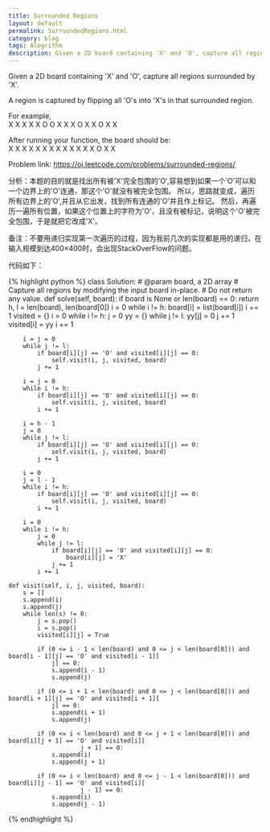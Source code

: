 ```yaml
---
title: Surrounded Regions 
layout: default
permalink: SurroundedRegions.html
category: blog
tags: Alogrithm
description: Given a 2D board containing 'X' and 'O', capture all regions surrounded by 'X'
---
```


<p>Given a 2D board containing 'X' and 'O', capture all regions surrounded by 'X'.</p>

<p>A region is captured by flipping all 'O's into 'X's in that surrounded region.</p>

<p>For example,</br>
X X X X
X O O X
X X O X
X O X X</p>

<p>After running your function, the board should be:</br>
X X X X
X X X X
X X X X
X O X X</p>

<p>Problem link: <a href="https://oj.leetcode.com/problems/surrounded-regions/">https://oj.leetcode.com/problems/surrounded-regions/</a></p>

<p>分析：本题的目的就是找出所有被'X'完全包围的'O',容易想到如果一个'O'可以和一个边界上的'O'连通，那这个'O'就没有被完全包围。
所以，思路就变成，遍历所有边界上的'O',并且从它出发，找到所有连通的'O'并且作上标记。
然后，再遍历一遍所有位置，如果这个位置上的字符为'O'，且没有被标记，说明这个'O'被完全包围，于是就把它改成'X'。</p>

<p>备注：不要用递归实现第一次遍历的过程，因为我前几次的实现都是用的递归，在输入规模到达400×400时，会出现StackOverFlow的问题。</p>
<p>代码如下：</p>

{% highlight python %}
class Solution:
    # @param board, a 2D array
    # Capture all regions by modifying the input board in-place.
    # Do not return any value.
    def solve(self, board):
        if board is None or len(board) == 0:
            return
        h, l = len(board), len(board[0])
        i = 0
        while i != h:
            board[i] = list(board[i])
            i += 1
        visited = {}
        i = 0
        while i != h:
            j = 0
            yy = {}
            while j != l:
                yy[j] = 0
                j += 1
            visited[i] = yy
            i += 1

        i = j = 0
        while j != l:
            if board[i][j] == 'O' and visited[i][j] == 0:
                self.visit(i, j, visited, board)
            j += 1

        i = j = 0
        while i != h:
            if board[i][j] == 'O' and visited[i][j] == 0:
                self.visit(i, j, visited, board)
            i += 1

        i = h - 1
        j = 0
        while j != l:
            if board[i][j] == 'O' and visited[i][j] == 0:
                self.visit(i, j, visited, board)
            j += 1

        i = 0
        j = l - 1
        while i != h:
            if board[i][j] == 'O' and visited[i][j] == 0:
                self.visit(i, j, visited, board)
            i += 1

        i = 0
        while i != h:
            j = 0
            while j != l:
                if board[i][j] == 'O' and visited[i][j] == 0:
                    board[i][j] = 'X'
                j += 1
            i += 1

    def visit(self, i, j, visited, board):
        s = []
        s.append(i)
        s.append(j)
        while len(s) != 0:
            j = s.pop()
            i = s.pop()
            visited[i][j] = True

            if (0 <= i - 1 < len(board) and 0 <= j < len(board[0])) and board[i - 1][j] == 'O' and visited[i - 1][
                j] == 0:
                s.append(i - 1)
                s.append(j)

            if (0 <= i + 1 < len(board) and 0 <= j < len(board[0])) and board[i + 1][j] == 'O' and visited[i + 1][
                j] == 0:
                s.append(i + 1)
                s.append(j)

            if (0 <= i < len(board) and 0 <= j + 1 < len(board[0])) and board[i][j + 1] == 'O' and visited[i][
                        j + 1] == 0:
                s.append(i)
                s.append(j + 1)

            if (0 <= i < len(board) and 0 <= j - 1 < len(board[0])) and board[i][j - 1] == 'O' and visited[i][
                        j - 1] == 0:
                s.append(i)
                s.append(j - 1)
     
{% endhighlight %}
